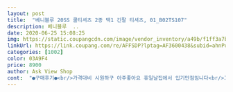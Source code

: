 ```yaml
---
layout: post 
title:  "베니블루 20SS 쿨티셔츠 2종 택1 긴팔 티셔츠, 01_B02TS107" 
description: 베니블루  ..
date: 2020-06-25 15:08:25 
img: https://static.coupangcdn.com/image/vendor_inventory/a49b/f1ff3a7b2ab7d7f6a75ee2cf7da2d68414d28e27ae9e1ac86b6c6decb682.jpg 
linkUrl: https://link.coupang.com/re/AFFSDP?lptag=AF3600438&subid=ahnPublicAsk&pageKey=1436151536&itemId=2478924173&vendorItemId=70472251640&traceid=V0-113-c6fd04a08c7498f4 
categories: [1002] 
color: 03A9F4 
price: 8900 
author: Ask View Shop 
cont:  "●구매후기●<br/>가격대비 시원하구 아주좋아요 휴일날집에서 입기만점임니다<br/>그냥 일할때 시원하게 입으려고 샀는데 시원한건 물론 재질도 부드럽고 디자인도 고급스럽고 핏도 괜찮아서 친구 만날때도 입고 나갔네요.<br/> 가성비 갑인듯해서 몇벌 더 살듯요<br/>평소 100사이즈 이제품 한치수자게 사세요  그래서 전 M L  이런사이즈 말고 가슴둘레보고 사요 100 사이즈가  L  인데  회사마다 틀려요  가슴둘레 보고 사면 될것 같아요 조금여유입게 입으려면 102103  정도  참고 되었으면 하네요<br/>" 
---
```

